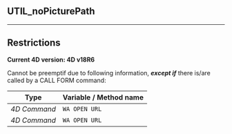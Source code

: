 ﻿## UTIL_noPicturePath---## Restrictions**Current 4D version: 4D v18R6**Cannot be preemptif due to following information, ***except if*** there is/are called by a CALL FORM command:|Type|Variable / Method name||------|------||*4D Command*|`WA OPEN URL`||*4D Command*|`WA OPEN URL`|